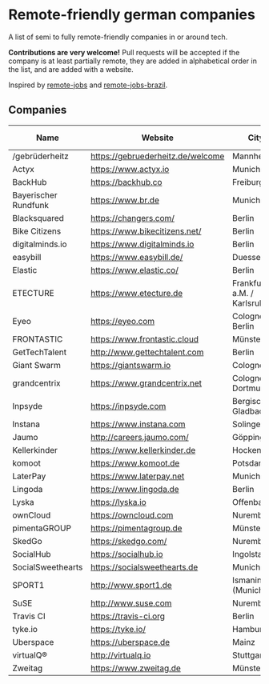 # Remote-friendly german companies

A list of semi to fully remote-friendly companies in or around tech.

**Contributions are very welcome!** Pull requests will be accepted if the
company is at least partially remote, they are added in alphabetical order in
the list, and are added with a website.

Inspired by [remote-jobs](https://github.com/jessicard/remote-jobs) and
[remote-jobs-brazil](https://github.com/lerrua/remote-jobs-brazil).

## Companies

Name | Website | City | Remote-%
---- | ------- | ---- | ----
/gebrüderheitz | https://gebruederheitz.de/welcome | Mannheim | ?
Actyx | https://www.actyx.io | Munich | ?
BackHub | https://backhub.co | Freiburg | ?
Bayerischer Rundfunk | https://www.br.de | Munich | ?
Blacksquared | https://changers.com/ | Berlin | ?
Bike Citizens | https://www.bikecitizens.net/ | Berlin | ?
digitalminds.io | https://www.digitalminds.io | Berlin | ?
easybill | https://www.easybill.de/ | Duesseldorf | ?
Elastic | https://www.elastic.co/ | Berlin | ?
ETECTURE | https://www.etecture.de | Frankfurt a.M. / Karlsruhe | ?
Eyeo | https://eyeo.com | Cologne / Berlin | ?
FRONTASTIC | https://www.frontastic.cloud | Münster | ?
GetTechTalent | http://www.gettechtalent.com | Berlin | ?
Giant Swarm | https://giantswarm.io | Cologne | ?
grandcentrix | https://www.grandcentrix.net | Cologne / Dortmund | ?
Inpsyde | https://inpsyde.com | Bergisch Gladbach | ?
Instana | https://www.instana.com | Solingen | ?
Jaumo | http://careers.jaumo.com/ | Göppingen | ?
Kellerkinder | https://www.kellerkinder.de | Hockenheim | ?
komoot | https://www.komoot.de | Potsdam | 100%
LaterPay | https://www.laterpay.net | Munich | ?
Lingoda | https://www.lingoda.de | Berlin | ?
Lyska | https://lyska.io | Offenbach | ?
ownCloud | https://owncloud.com | Nuremberg | ?
pimentaGROUP | https://pimentagroup.de | Münster | ?
SkedGo | https://skedgo.com/ | Nuremberg | ?
SocialHub | https://socialhub.io | Ingolstadt | ?
SocialSweethearts | https://socialsweethearts.de | Munich | ?
SPORT1 | http://www.sport1.de | Ismaning (Munich) | ?
SuSE | http://www.suse.com | Nuremberg | ?
Travis CI | https://travis-ci.org | Berlin | ?
tyke.io | https://tyke.io/ | Hamburg | ?
Uberspace | https://uberspace.de | Mainz | ?
virtualQ® | http://virtualq.io | Stuttgart | ?
Zweitag | https://www.zweitag.de | Münster | ?
